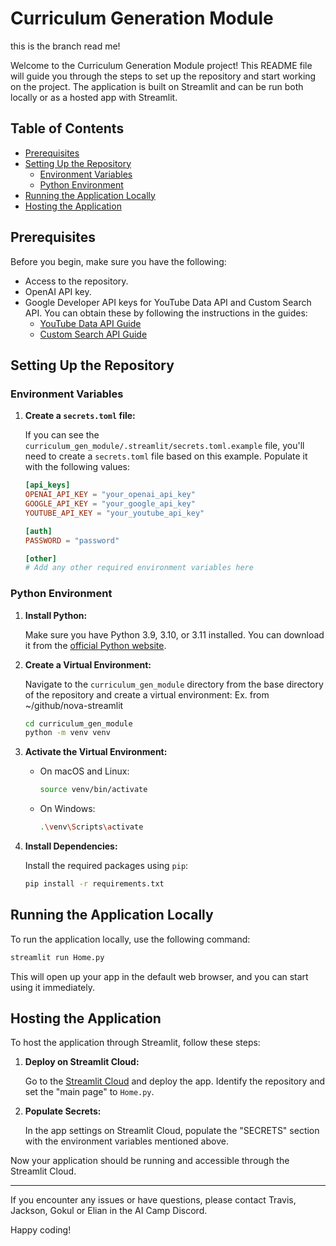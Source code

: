 # Curriculum Generation Module

this is the branch read me!


Welcome to the Curriculum Generation Module project! This README file will guide you through the steps to set up the repository and start working on the project. The application is built on Streamlit and can be run both locally or as a hosted app with Streamlit.

## Table of Contents
- [Prerequisites](#prerequisites)
- [Setting Up the Repository](#setting-up-the-repository)
  - [Environment Variables](#environment-variables)
  - [Python Environment](#python-environment)
- [Running the Application Locally](#running-the-application-locally)
- [Hosting the Application](#hosting-the-application)

## Prerequisites

Before you begin, make sure you have the following:

- Access to the repository.
- OpenAI API key.
- Google Developer API keys for YouTube Data API and Custom Search API. You can obtain these by following the instructions in the guides:
  - [YouTube Data API Guide](https://developers.google.com/youtube/v3/getting-started)
  - [Custom Search API Guide](https://developers.google.com/custom-search/v1/overview)

## Setting Up the Repository

### Environment Variables

1. **Create a `secrets.toml` file:**

   If you can see the `curriculum_gen_module/.streamlit/secrets.toml.example` file, you'll need to create a `secrets.toml` file based on this example. Populate it with the following values:

   ```toml
   [api_keys]
   OPENAI_API_KEY = "your_openai_api_key"
   GOOGLE_API_KEY = "your_google_api_key"
   YOUTUBE_API_KEY = "your_youtube_api_key"

   [auth]
   PASSWORD = "password"

   [other]
   # Add any other required environment variables here
   ```

### Python Environment

1. **Install Python:**

   Make sure you have Python 3.9, 3.10, or 3.11 installed. You can download it from the [official Python website](https://www.python.org/).

2. **Create a Virtual Environment:**

   Navigate to the `curriculum_gen_module` directory from the base directory of the repository and create a virtual environment:
   Ex. from ~/github/nova-streamlit
   ```sh
   cd curriculum_gen_module
   python -m venv venv
   ```

3. **Activate the Virtual Environment:**

   - On macOS and Linux:

     ```sh
     source venv/bin/activate
     ```

   - On Windows:

     ```sh
     .\venv\Scripts\activate
     ```

4. **Install Dependencies:**

   Install the required packages using `pip`:

   ```sh
   pip install -r requirements.txt
   ```

## Running the Application Locally

To run the application locally, use the following command:

```sh
streamlit run Home.py
```

This will open up your app in the default web browser, and you can start using it immediately.

## Hosting the Application

To host the application through Streamlit, follow these steps:

1. **Deploy on Streamlit Cloud:**

   Go to the [Streamlit Cloud](https://share.streamlit.io/) and deploy the app. Identify the repository and set the "main page" to `Home.py`.

2. **Populate Secrets:**

   In the app settings on Streamlit Cloud, populate the "SECRETS" section with the environment variables mentioned above.

Now your application should be running and accessible through the Streamlit Cloud.

---

If you encounter any issues or have questions, please contact Travis, Jackson, Gokul or Elian in the AI Camp Discord.

Happy coding!
